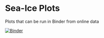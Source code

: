 # Sea-Ice Plots
Plots that can be run in Binder from online data


[![Binder](https://mybinder.org/badge_logo.svg)](https://mybinder.org/v2/gh/anton-seaice/sea-ice-plots/HEAD)
